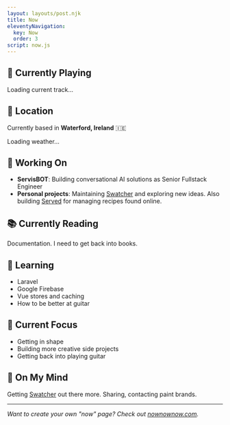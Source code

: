```yaml
---
layout: layouts/post.njk
title: Now
eleventyNavigation:
  key: Now
  order: 3
script: now.js
---
```


## 🎵 Currently Playing

<div id="now-playing" class="now-playing-widget">
  <div class="loading">Loading current track...</div>
</div>

## 📍 Location

Currently based in **Waterford, Ireland** 🇮🇪

<div id="current-weather" class="weather-widget">
  <div class="loading">Loading weather...</div>
</div>

<script>
// Immediately load cached data before main script loads
(function() {
  const CACHE_TIMEOUT = 10 * 60 * 1000; // 10 minutes

  function getCache(key) {
    try {
      const cached = localStorage.getItem(`nowPage_${key}`);
      return cached ? JSON.parse(cached) : null;
    } catch {
      return null;
    }
  }

  function renderNowPlaying(track) {
    return `
      <div class="track-info">
        ${track.albumImage ? `<img src="${track.albumImage}" alt="${track.album}" class="album-art">` : ''}
        <div class="track-details">
          <div class="track-name">${track.name}</div>
          <div class="track-artist">${track.artist}</div>
        </div>
      </div>
    `;
  }

  function renderWeather(weather) {
    return `
      <div class="weather-info">
        <div class="weather-details">
          <div class="temperature">${weather.temperature}°C</div>
          <div class="description">${weather.description}</div>
        </div>
      </div>
    `;
  }

  // Load cached music data
  const nowPlayingContainer = document.getElementById('now-playing');
  if (nowPlayingContainer) {
    const cachedMusic = getCache('nowPlaying');
    if (cachedMusic && cachedMusic.data && (Date.now() - cachedMusic.timestamp) < CACHE_TIMEOUT) {
      if (cachedMusic.data.name && cachedMusic.data.artist) {
        nowPlayingContainer.innerHTML = renderNowPlaying(cachedMusic.data);
        nowPlayingContainer.classList.add('playing');
      }
    }
  }

  // Load cached weather data
  const weatherContainer = document.getElementById('current-weather');
  if (weatherContainer) {
    const cachedWeather = getCache('weather');
    if (cachedWeather && cachedWeather.data && (Date.now() - cachedWeather.timestamp) < CACHE_TIMEOUT) {
      if (cachedWeather.data.temperature !== undefined) {
        weatherContainer.innerHTML = renderWeather(cachedWeather.data);
        weatherContainer.classList.add('loaded');
      }
    }
  }
})();
</script>

## 🔭 Working On

- **ServisBOT**: Building conversational AI solutions as Senior Fullstack Engineer
- **Personal projects**: Maintaining [Swatcher](https://swatcher.ie) and exploring new ideas. Also building [Served](https://servedapp.ie) for managing recipes found online.

## 📚 Currently Reading

Documentation. I need to get back into books.

## 🌱 Learning

- Laravel
- Google Firebase
- Vue stores and caching
- How to be better at guitar

## 🎯 Current Focus

- Getting in shape
- Building more creative side projects
- Getting back into playing guitar

## 💭 On My Mind

Getting [Swatcher](https://swatcher.ie) out there more. Sharing, contacting paint brands.

---

*Want to create your own "now" page? Check out [nownownow.com](https://nownownow.com/).*
